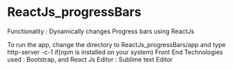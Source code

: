 # ReactJs_progressBars
Functionality : Dynamically changes Progress bars using ReactJs

To run the app, change the directory to ReactJs_progressBars/app and type http-server -c-1 if(npm is installed on your system)
Front End Technologies used : Bootstrap, and  React Js
Editor : Sublime text Editor
